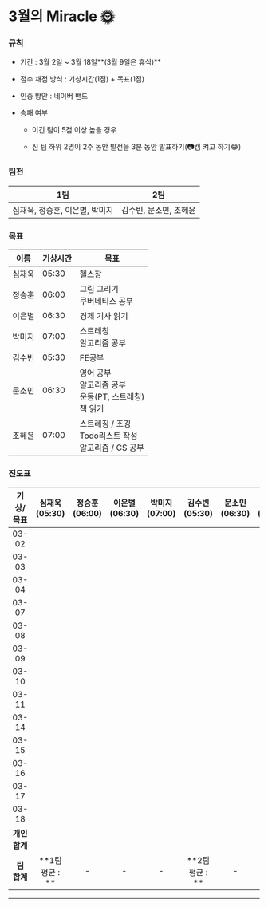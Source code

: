 # 3월의 Miracle 🌞

### 규칙

- 기간 : 3월 2일 ~ 3월 18일**(3월 9일은 휴식)**

- 점수 채점 방식 : 기상시간(1점) + 목표(1점)

- 인증 방안 : 네이버 밴드

- 승패 여부

  - 이긴 팀이 5점 이상 높을 경우

  - 진 팀 하위 2명이 2주 동안 발전을 3분 동안 발표하기(📷캠 켜고 하기😂)



### 팀전

| 1팀                            | 2팀                    |
| ------------------------------ | ---------------------- |
| 심재욱, 정승훈, 이은별, 박미지 | 김수빈, 문소민, 조혜윤 |



### 목표

| 이름   | 기상시간 | 목표                                                         |
| ------ | -------- | ------------------------------------------------------------ |
| 심재욱 | 05:30    | 헬스장                                                       |
| 정승훈 | 06:00    | 그림 그리기<br />쿠버네티스 공부                             |
| 이은별 | 06:30    | 경제 기사 읽기                                               |
| 박미지 | 07:00    | 스트레칭<br />알고리즘 공부                                  |
| 김수빈 | 05:30    | FE공부                                                       |
| 문소민 | 06:30    | 영어 공부<br />알고리즘 공부<br />운동(PT, 스트레칭)<br/>책 읽기 |
| 조혜윤 | 07:00    | 스트레칭 / 조깅<br />Todo리스트 작성<br />알고리즘 / CS 공부 |



### 진도표

|   기상/목표   |  심재욱(05:30)  | 정승훈(06:00) | 이은별(06:30) | 박미지(07:00) |  김수빈(05:30)  | 문소민(06:30) | 조혜윤(07:00) |
| :-----------: | :-------------: | :-----------: | :-----------: | :-----------: | :-------------: | :-----------: | :-----------: |
|     03-02     |                 |               |               |               |                 |               |               |
|     03-03     |                 |               |               |               |                 |               |               |
|     03-04     |                 |               |               |               |                 |               |               |
|     03-07     |                 |               |               |               |                 |               |               |
|     03-08     |                 |               |               |               |                 |               |               |
|     03-09     |                 |               |               |               |                 |               |               |
|     03-10     |                 |               |               |               |                 |               |               |
|     03-11     |                 |               |               |               |                 |               |               |
|     03-14     |                 |               |               |               |                 |               |               |
|     03-15     |                 |               |               |               |                 |               |               |
|     03-16     |                 |               |               |               |                 |               |               |
|     03-17     |                 |               |               |               |                 |               |               |
|     03-18     |                 |               |               |               |                 |               |               |
| **개인 합계** |                 |               |               |               |                 |               |               |
|  **팀 합계**  | **1팀 평균 : ** |       -       |       -       |       -       | **2팀 평균 : ** |       -       |       -       |



---

